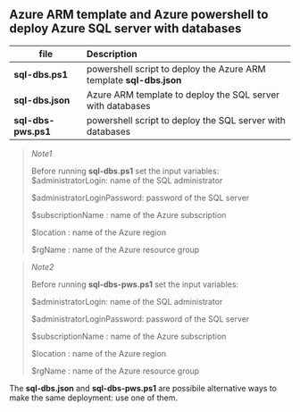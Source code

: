 <properties
pageTitle= 'Azure ARM template and Azure powershell to deploy Azure SQL server with databases'
description= "Azure ARM template and Azure powershell to deploy Azure SQL server with databases"
documentationcenter: na
services="networking"
documentationCenter="na"
authors="fabferri"
manager=""
editor=""/>

<tags
   ms.service="configuration-Example-Azure"
   ms.devlang="na"
   ms.topic="article"
   ms.tgt_pltfrm="na"
   ms.workload="na"
   ms.date="19/02/2020"
   ms.author="fabferri" />

## Azure ARM template and Azure powershell to deploy Azure SQL server with databases


| file                | Description                                                         |
| ------------------- |:--------------------------------------------------------------------|
| **sql-dbs.ps1**     | powershell script to deploy the Azure ARM template  **sql-dbs.json**|
| **sql-dbs.json**    | Azure ARM template to deploy the SQL server with databases          |
| **sql-dbs-pws.ps1** | powershell script to deploy the SQL server with databases           |

> *Note1*
>
> Before running **sql-dbs.ps1** set the input variables:
> $administratorLogin: name of the SQL administrator
>
> $administratorLoginPassword: password of the SQL server
>
> $subscriptionName : name of the Azure subscription
>
> $location         : name of the Azure region
>
> $rgName           : name of the Azure resource group
>

> *Note2*
>
> Before running **sql-dbs-pws.ps1** set the input variables:
>
>
> $administratorLogin: name of the SQL administrator
>
> $administratorLoginPassword: password of the SQL server
>
> $subscriptionName : name of the Azure subscription
>
> $location         : name of the Azure region
>
> $rgName           : name of the Azure resource group
>

The  **sql-dbs.json** and **sql-dbs-pws.ps1** are possibile alternative ways to make the same deployment: use one of them.

<!--Image References-->

<!--Link References-->

